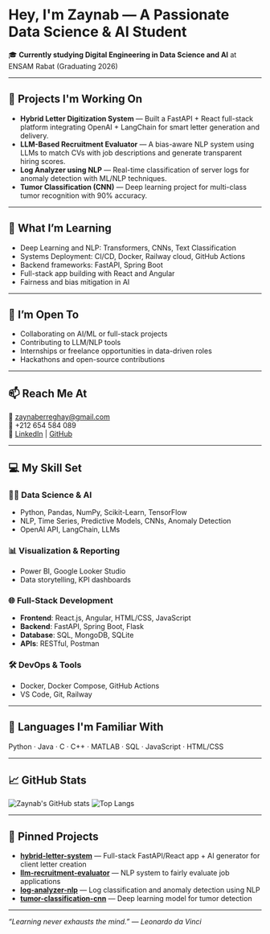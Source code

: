 # Hey, I'm Zaynab — A Passionate Data Science & AI Student

🎓 **Currently studying Digital Engineering in Data Science and AI** at ENSAM Rabat (Graduating 2026)

---

## 🔧 Projects I'm Working On

- **Hybrid Letter Digitization System** — Built a FastAPI + React full-stack platform integrating OpenAI + LangChain for smart letter generation and delivery.
- **LLM-Based Recruitment Evaluator** — A bias-aware NLP system using LLMs to match CVs with job descriptions and generate transparent hiring scores.
- **Log Analyzer using NLP** — Real-time classification of server logs for anomaly detection with ML/NLP techniques.
- **Tumor Classification (CNN)** — Deep learning project for multi-class tumor recognition with 90% accuracy.

---

## 🌱 What I’m Learning

- Deep Learning and NLP: Transformers, CNNs, Text Classification  
- Systems Deployment: CI/CD, Docker, Railway cloud, GitHub Actions  
- Backend frameworks: FastAPI, Spring Boot  
- Full-stack app building with React and Angular  
- Fairness and bias mitigation in AI

---

## 🤝 I’m Open To

- Collaborating on AI/ML or full-stack projects  
- Contributing to LLM/NLP tools  
- Internships or freelance opportunities in data-driven roles  
- Hackathons and open-source contributions

---

## 📫 Reach Me At

📧 zaynaberreghay@gmail.com  
📱 +212 654 584 089  
🔗 [LinkedIn](http://linkedin.com/in/zaynab-er-reghay-072972243) | [GitHub](https://github.com/zaynaberreghay)

---

## 💻 My Skill Set

### 👩‍💻 Data Science & AI
- Python, Pandas, NumPy, Scikit-Learn, TensorFlow  
- NLP, Time Series, Predictive Models, CNNs, Anomaly Detection  
- OpenAI API, LangChain, LLMs

### 📊 Visualization & Reporting
- Power BI, Google Looker Studio  
- Data storytelling, KPI dashboards

### 🌐 Full-Stack Development
- **Frontend**: React.js, Angular, HTML/CSS, JavaScript  
- **Backend**: FastAPI, Spring Boot, Flask  
- **Database**: SQL, MongoDB, SQLite  
- **APIs**: RESTful, Postman

### 🛠️ DevOps & Tools
- Docker, Docker Compose, GitHub Actions  
- VS Code, Git, Railway

---

## 🧠 Languages I'm Familiar With

Python · Java · C · C++ · MATLAB · SQL · JavaScript · HTML/CSS

---

## 📈 GitHub Stats

<!-- You can enable these with GitHub stats services like `github-readme-stats` -->
![Zaynab's GitHub stats](https://github-readme-stats.vercel.app/api?username=zaynaberreghay&show_icons=true&theme=radical)
![Top Langs](https://github-readme-stats.vercel.app/api/top-langs/?username=zaynaberreghay&layout=compact&theme=radical)

---

## 📌 Pinned Projects

- [**hybrid-letter-system**](https://github.com/zaynaberreghay/hybrid-letter-system) — Full-stack FastAPI/React app + AI generator for client letter creation
- [**llm-recruitment-evaluator**](https://github.com/zaynaberreghay/llm-recruitment-evaluator) — NLP system to fairly evaluate job applications
- [**log-analyzer-nlp**](https://github.com/zaynaberreghay/log-analyzer-nlp) — Log classification and anomaly detection using NLP
- [**tumor-classification-cnn**](https://github.com/zaynaberreghay/tumor-classification-cnn) — Deep learning model for tumor detection

---

_“Learning never exhausts the mind.” — Leonardo da Vinci_
